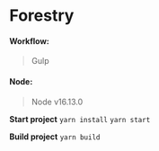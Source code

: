 # Forestry

#### Workflow:
> Gulp 
#### Node:
> Node v16.13.0

**Start project**
```yarn install```
```yarn start```

**Build project**
```yarn build```
